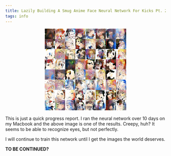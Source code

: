 ```yaml
---
title: Lazily Building A Smug Anime Face Neural Network For Kicks Pt. 2
tags: info
---
```


<p align="center">
    <img src="/assets/2018-06-29/image1.png" alt="Image of Nightmare Incarnate 2" />
</p>

This is just a quick progress report. I ran the neural network over 10 days on my Macbook and the above image is one of the results. Creepy, huh? It seems to be able to recognize eyes, but not perfectly.

I will continue to train this network until I get the images the world deserves.

**TO BE CONTINUED?**
